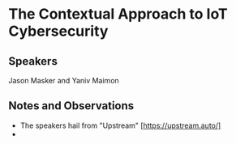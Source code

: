 # The Contextual Approach to IoT Cybersecurity

## Speakers

Jason Masker and Yaniv Maimon

## Notes and Observations

- The speakers hail from "Upstream" [https://upstream.auto/]
- 